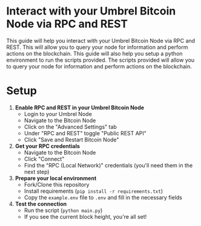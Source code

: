 # Interact with your Umbrel Bitcoin Node via RPC and REST
This guide will help you interact with your Umbrel Bitcoin Node via RPC and REST. This will allow you to query your node for information and perform actions on the blockchain. This guide will also help you setup a python environment to run the scripts provided. The scripts provided will allow you to query your node for information and perform actions on the blockchain.

# Setup
1. **Enable RPC and REST in your Umbrel Bitcoin Node**
   - Login to your Umbrel Node
   - Navigate to the Bitcoin Node
   - Click on the "Advanced Settings" tab
   - Under "RPC and REST" toggle "Public REST API"
   - Click "Save and Restart Bitcoin Node"
2. **Get your RPC credentials**
   - Navigate to the Bitcoin Node
   - Click "Connect"
   - Find the "RPC (Local Network)" credentials (you'll need them in the next step)
3. **Prepare your local environment**
   - Fork/Clone this repository
   - Install requirements (`pip install -r requirements.txt`)
   - Copy the `example.env` file to `.env` and fill in the necessary fields
4. **Test the connection**
   - Run the script (`python main.py`)
   - If you see the current block height, you're all set!
